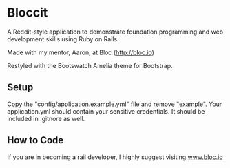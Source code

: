 # Bloccit

A Reddit-style application to demonstrate foundation programming and web development skills using Ruby on Rails. 

Made with my mentor, Aaron, at Bloc (http://bloc.io)

Restyled with the Bootswatch Amelia theme for Bootstrap. 

## Setup

Copy the "config/application.example.yml" file and remove "example". Your application.yml should contain your sensitive credentials. It should be included in .gitnore as well.

## How to Code

If you are in becoming a rail developer, I highly suggest visiting www.bloc.io 